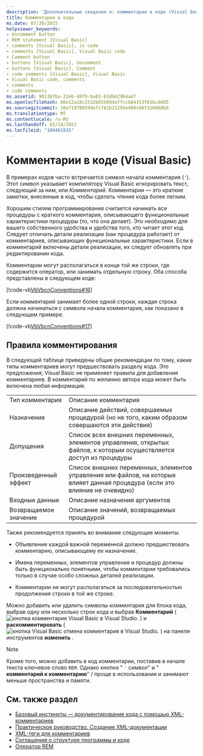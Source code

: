 ```yaml
---
description: 'Дополнительные сведения о: комментарии в коде (Visual Basic)'
title: Комментарии в коде
ms.date: 07/20/2015
helpviewer_keywords:
- Uncomment button
- REM statement [Visual Basic]
- comments [Visual Basic], in code
- comments [Visual Basic], Visual Basic code
- Comment button
- buttons [Visual Basic], Uncomment
- buttons [Visual Basic], Comment
- code comments [Visual Basic], Visual Basic
- Visual Basic code, comments
- comments
- code comments
ms.assetid: 90136fba-22eb-49f9-ba81-63db629b4a47
ms.openlocfilehash: 66e12a18c2532bb5b694affccb84153f01bcddd5
ms.sourcegitcommit: 10e719780594efc781b15295e499c66f316068b8
ms.translationtype: MT
ms.contentlocale: ru-RU
ms.lasthandoff: 02/14/2021
ms.locfileid: "100461935"
---
```

# <a name="comments-in-code-visual-basic"></a>Комментарии в коде (Visual Basic)

В примерах кодов часто встречается символ начала комментария (`'`). Этот символ указывает компилятору Visual Basic игнорировать текст, следующий за ним, или *Комментарий*. Комментарии — это краткие заметки, внесенные в код, чтобы сделать чтение кода более легким.  
  
 Хорошим стилем программирования считается начинать все процедуры с краткого комментария, описывающего функциональные характеристики процедуры (то, что она делает). Это необходимо для вашего собственного удобства и удобства того, кто читает этот код. Следует отличать детали реализации (как процедура работает) от комментариев, описывающих функциональные характеристики. Если в комментарий включены детали реализации, их следует обновлять при редактировании кода.  
  
 Комментарии могут располагаться в конце той же строки, где содержится оператор, или занимать отдельную строку. Оба способа представлены в следующем коде:  
  
 [!code-vb[VbVbcnConventions#16](~/samples/snippets/visualbasic/VS_Snippets_VBCSharp/VbVbcnConventions/VB/Class1.vb#16)]  
  
 Если комментарий занимает более одной строки, каждая строка должна начинаться с символа начала комментария, как показано в следующем примере.  
  
 [!code-vb[VbVbcnConventions#17](~/samples/snippets/visualbasic/VS_Snippets_VBCSharp/VbVbcnConventions/VB/Class1.vb#17)]  
  
## <a name="commenting-guidelines"></a>Правила комментирования  

 В следующей таблице приведены общие рекомендации по тому, какие типы комментариев могут предшествовать разделу кода. Это предложения; Visual Basic не применяет правила для добавления комментариев. В комментарий по желанию автора кода может быть включена любая информация.  
  
|||  
|---|---|  
|Тип комментария|Описание комментария|  
|Назначение|Описание действий, совершаемых процедурой (но не того, каким образом совершаются эти действия)|  
|Допущения|Список всех внешних переменных, элементов управления, открытых файлов, к которым осуществляется доступ из процедуры |  
|Произведенный эффект|Список внешних переменных, элементов управления или файлов, на которые влияет данная процедура (если это влияние не очевидно)|  
|Входные данные|Описание назначения аргументов|  
|Возвращаемое значение|Описание значений, возвращаемых процедурой|  
  
 Также рекомендуется принять во внимание следующие моменты.  
  
- Объявление каждой важной переменной должно предшествовать комментарию, описывающему ее назначение.  
  
- Имена переменных, элементов управления и процедур должны быть функционально понятными, чтобы комментарии требовались только в случае особо сложных деталей реализации.  
  
- Комментарии не могут располагаться за последовательностью продолжения строки в той же строке.  
  
 Можно добавить или удалить символы комментария для блока кода, выбрав одну или несколько строк кода и выбрав **Комментарий** ( ![ кнопка комментария Visual Basic в Visual Studio. ](./media/comments-in-code/visual-basic-comment-button.gif) ) и **раскомментировать** ( ![ кнопка Visual Basic отмена комментария в Visual Studio. ](./media/comments-in-code/visual-basic-uncomment-button.gif) ) на панели инструментов **изменить** .  
  
> [!NOTE]
> Кроме того, можно добавить в код комментарии, поставив в начале текста ключевое слово `REM`. Однако кнопки " `'` символ" и " **комментарий к комментарию**" /  проще в использовании и занимают меньше пространства и памяти.  
  
## <a name="see-also"></a>См. также раздел

- [Базовый инстинкты — документирование кода с помощью XML-комментариев](/archive/msdn-magazine/2009/may/documenting-your-code-with-xml-comments)
- [Практическое руководство. Создание XML-документации](how-to-create-xml-documentation.md)
- [XML-теги для комментариев](../../language-reference/xmldoc/index.md)
- [Соглашения о структуре программы и коде](program-structure-and-code-conventions.md)
- [Оператор REM](../../language-reference/statements/rem-statement.md)
